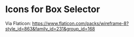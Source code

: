 # Icons for Box Selector

Via Flaticon:
https://www.flaticon.com/packs/wireframe-8?style_id=863&family_id=231&group_id=168
